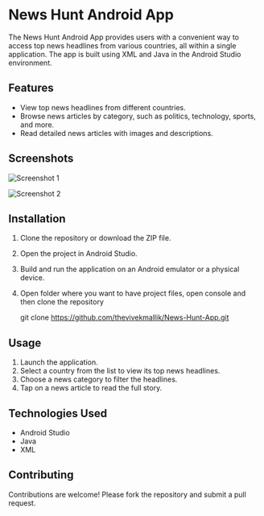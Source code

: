 # News Hunt Android App

The News Hunt Android App provides users with a convenient way to access top news headlines from various countries, all within a single application. The app is built using XML and Java in the Android Studio environment.

## Features

- View top news headlines from different countries.
- Browse news articles by category, such as politics, technology, sports, and more.
- Read detailed news articles with images and descriptions.

## Screenshots

![Screenshot 1](screenshot_1.png)


![Screenshot 2](screenshot_2.png)


## Installation

1. Clone the repository or download the ZIP file.
2. Open the project in Android Studio.
3. Build and run the application on an Android emulator or a physical device.
4. Open folder where you want to have project files, open console and then clone the repository

    git clone https://github.com/thevivekmallik/News-Hunt-App.git

## Usage

1. Launch the application.
2. Select a country from the list to view its top news headlines.
3. Choose a news category to filter the headlines.
4. Tap on a news article to read the full story.

## Technologies Used

- Android Studio
- Java
- XML

## Contributing

Contributions are welcome! Please fork the repository and submit a pull request.

